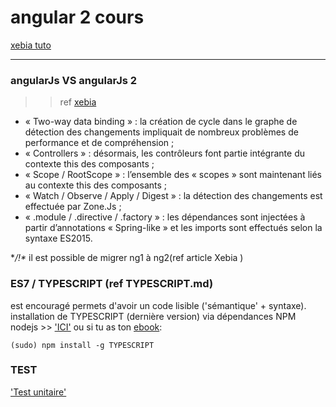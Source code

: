 # angular 2 cours
[xebia tuto](http://blog.xebia.fr/2016/04/15/angular-2-en-action/)

----

### angularJs VS angularJs 2
>> ref [xebia]('http://blog.xebia.fr/2015/12/14/angular-2-presentation/')

* « Two-way data binding » : la création de cycle dans le graphe de détection des changements impliquait de nombreux problèmes de performance et de compréhension ;
* « Controllers » : désormais, les contrôleurs font partie intégrante du contexte this des composants ;
* « Scope / RootScope » : l’ensemble des « scopes » sont maintenant liés au contexte this des composants ;
* « Watch / Observe / Apply / Digest » : la détection des changements est effectuée par Zone.Js ;
* « .module / .directive / .factory » : les dépendances sont injectées à partir d’annotations « Spring-like » et les imports sont effectués selon la syntaxe ES2015.

**/!\** il est possible de migrer ng1 à ng2(ref article Xebia )

### ES7 / TYPESCRIPT (ref TYPESCRIPT.md)
est encouragé permets d'avoir un code lisible ('sémantique' + syntaxe).
installation de TYPESCRIPT (dernière version) via dépendances NPM nodejs  >> ['ICI']('https://books.ninja-squad.com/public/samples/Deviens_un_Ninja_avec_Angular_extrait.html#zero-to-something') ou si tu as ton [ebook](''):
~~~
(sudo) npm install -g TYPESCRIPT
~~~


### TEST
['Test unitaire']('https://angular.io/docs/ts/latest/testing/')


###
